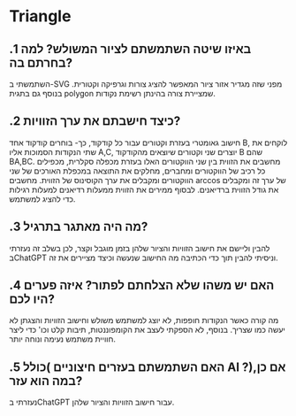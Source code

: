 # Triangle
.1 באיזו שיטה השתמשתם לציור המשולש? למה בחרתם בה?
---
השתמשתי ב-SVG מפני שזה מגדיר אזור ציור המאפשר להציג צורות וגרפיקה וקטורית.
בנוסף גם בתגית polygon שמציירת צורה בהינתן רשימת נקודות.

.2 כיצד חישבתם את ערך הזוויות?
---
חישוב גאומטרי בעזרת וקטורים עבור כל קודקוד, כך-
בוחרים קודקוד אחד B,
לוקחים את שתי הנקודות הסמוכות אליו A,C,
יוצרים שני וקטורים שיוצאים מהקודקוד B שהם BA,BC.
מחשבים את הזווית בין שני הווקטורים האלו בעזרת מכפלה סקלרית, מכפילים כל רכיב של הווקטורים ומחברים,
מחלקים את התוצאה במכפלת האורכים של שני הווקטורים ומקבלים את ערך הקוסינוס של הזווית.
מחשבים arccos של ערך זה ומקבלים את גודל הזווית ברדיאנים.
לבסוף ממירים את הזווית ממעלות רדיאנים למעלות רגילות כדי להציג למשתמש.

.3 מה היה מאתגר בתרגיל?
---
להבין וליישם את חישוב הזוויות והציור שלהן בזמן מוגבל וקצר, לכן בשלב זה נעזרתי בChatGPT וניסיתי להבין תוך כדי הכתיבה מה החישוב שנעשה וכיצד מציירים את זה.

.4 האם יש משהו שלא הצלחתם לפתור? איזה פערים היו לכם?
---
מה קורה כאשר הנקודות חופפות, לא יוצג למשתמש משולש וחישוב הזוויות והצגתן לא יעשה כמו שצריך.
בנוסף, לא הספקתי לעצב את הקומפוננטות, תיבות קלט וכו' כדי ליצר חוויית משתמש נעימה ונוחה יותר.

.5 האם השתמשתם בעזרים חיצוניים )כולל AI ?)אם כן, במה הוא עזר?
---
נעזרתי בChatGPT עבור חישוב הזוויות והציור שלהן.
